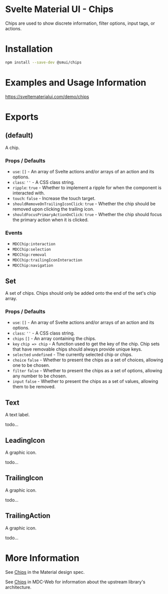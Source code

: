 # Svelte Material UI - Chips

Chips are used to show discrete information, filter options, input tags, or actions.

# Installation

```sh
npm install --save-dev @smui/chips
```

# Examples and Usage Information

https://sveltematerialui.com/demo/chips

# Exports

## (default)

A chip.

### Props / Defaults

- `use`: `[]` - An array of Svelte actions and/or arrays of an action and its options.
- `class`: `''` - A CSS class string.
- `ripple`: `true` - Whether to implement a ripple for when the component is interacted with.
- `touch`: `false` - Increase the touch target.
- `shouldRemoveOnTrailingIconClick`: `true` - Whether the chip should be removed upon clicking the trailing icon.
- `shouldFocusPrimaryActionOnClick`: `true` - Whether the chip should focus the primary action when it is clicked.

### Events

- `MDCChip:interaction`
- `MDCChip:selection`
- `MDCChip:removal`
- `MDCChip:trailingIconInteraction`
- `MDCChip:navigation`

## Set

A set of chips. Chips should only be added onto the end of the set's chip array.

### Props / Defaults

- `use`: `[]` - An array of Svelte actions and/or arrays of an action and its options.
- `class`: `''` - A CSS class string.
- `chips` `[]` - An array containing the chips.
- `key` `chip => chip` - A function used to get the key of the chip. Chip sets that have removable chips should always provide unique keys.
- `selected` `undefined` - The currently selected chip or chips.
- `choice` `false` - Whether to present the chips as a set of choices, allowing one to be chosen.
- `filter` `false` - Whether to present the chips as a set of options, allowing any number to be chosen.
- `input` `false` - Whether to present the chips as a set of values, allowing them to be removed.

## Text

A text label.

todo...

## LeadingIcon

A graphic icon.

todo...

## TrailingIcon

A graphic icon.

todo...

## TrailingAction

A graphic icon.

todo...

# More Information

See [Chips](https://material.io/components/chips) in the Material design spec.

See [Chips](https://github.com/material-components/material-components-web/tree/v13.0.0/packages/mdc-chips) in MDC-Web for information about the upstream library's architecture.
